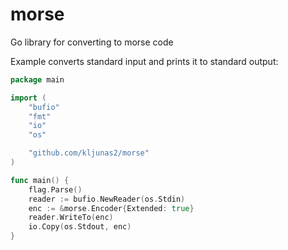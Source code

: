 # morse
Go library for converting to morse code

Example converts standard input and prints it to standard output:
```go
package main

import (
	"bufio"
	"fmt"
	"io"
	"os"

	"github.com/kljunas2/morse"
)

func main() {
	flag.Parse()
	reader := bufio.NewReader(os.Stdin)
	enc := &morse.Encoder{Extended: true}
	reader.WriteTo(enc)
	io.Copy(os.Stdout, enc)
}
```
